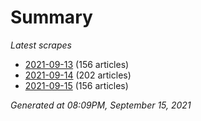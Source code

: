 # Summary
*Latest scrapes*
* [2021-09-13](https://github.com/nuuuwan/news_lk/blob/data/news_lk.2021-09-13.json) (156 articles)
* [2021-09-14](https://github.com/nuuuwan/news_lk/blob/data/news_lk.2021-09-14.json) (202 articles)
* [2021-09-15](https://github.com/nuuuwan/news_lk/blob/data/news_lk.2021-09-15.json) (156 articles)

*Generated at 08:09PM, September 15, 2021*